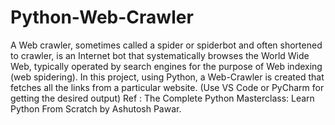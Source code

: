 # Python-Web-Crawler
A Web crawler, sometimes called a spider or spiderbot and often shortened to crawler, is an Internet bot that systematically browses the World Wide Web, 
typically operated by search engines for the purpose of Web indexing (web spidering).
In this project, using Python, a Web-Crawler is created that fetches all the links from a particular website. 
(Use VS Code or PyCharm for getting the desired output)
Ref : The Complete Python Masterclass: Learn Python From Scratch by Ashutosh Pawar.
